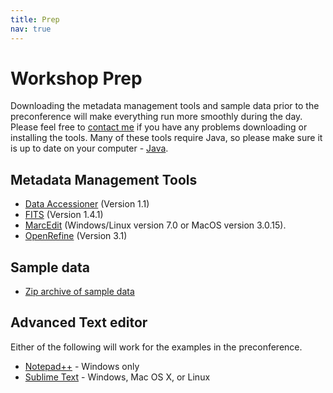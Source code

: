 ```yaml
---
title: Prep
nav: true
---
```


# Workshop Prep

Downloading the metadata management tools and sample data prior to the preconference will make everything run more smoothly during the day. Please feel free to [contact me](https://www.library.pitt.edu/michael-bolam) if you have any problems downloading or installing the tools. Many of these tools require Java, so please make sure it is up to date on your computer - [Java](https://www.java.com/en/download/manual.jsp).

## Metadata Management Tools
* [Data Accessioner](http://dataaccessioner.org/da-version-notes.htm) (Version 1.1)
* [FITS](https://projects.iq.harvard.edu/fits/downloads) (Version 1.4.1)
* [MarcEdit](https://marcedit.reeset.net/downloads) (Windows/Linux version 7.0 or MacOS version 3.0.15).
* [OpenRefine](http://openrefine.org/download.html) (Version 3.1)

## Sample data
* [Zip archive of sample data](data/sample_data.zip)

## Advanced Text editor
Either of the following will work for the examples in the preconference.
* [Notepad++](https://notepad-plus-plus.org/download/v7.7.html) - Windows only
* [Sublime Text](https://www.sublimetext.com/3) - Windows, Mac OS X, or Linux
